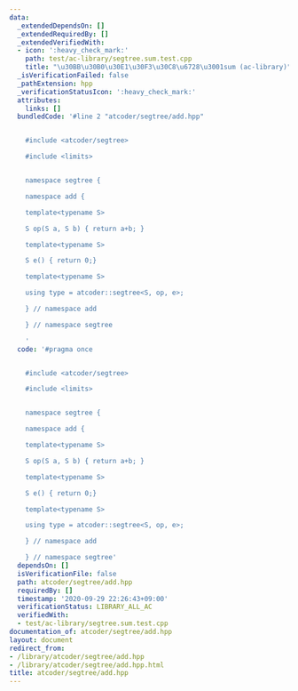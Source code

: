 ```yaml
---
data:
  _extendedDependsOn: []
  _extendedRequiredBy: []
  _extendedVerifiedWith:
  - icon: ':heavy_check_mark:'
    path: test/ac-library/segtree.sum.test.cpp
    title: "\u30BB\u30B0\u30E1\u30F3\u30C8\u6728\u3001sum (ac-library)"
  _isVerificationFailed: false
  _pathExtension: hpp
  _verificationStatusIcon: ':heavy_check_mark:'
  attributes:
    links: []
  bundledCode: '#line 2 "atcoder/segtree/add.hpp"


    #include <atcoder/segtree>

    #include <limits>


    namespace segtree {

    namespace add {

    template<typename S>

    S op(S a, S b) { return a+b; }

    template<typename S>

    S e() { return 0;}

    template<typename S>

    using type = atcoder::segtree<S, op, e>;

    } // namespace add

    } // namespace segtree

    '
  code: '#pragma once


    #include <atcoder/segtree>

    #include <limits>


    namespace segtree {

    namespace add {

    template<typename S>

    S op(S a, S b) { return a+b; }

    template<typename S>

    S e() { return 0;}

    template<typename S>

    using type = atcoder::segtree<S, op, e>;

    } // namespace add

    } // namespace segtree'
  dependsOn: []
  isVerificationFile: false
  path: atcoder/segtree/add.hpp
  requiredBy: []
  timestamp: '2020-09-29 22:26:43+09:00'
  verificationStatus: LIBRARY_ALL_AC
  verifiedWith:
  - test/ac-library/segtree.sum.test.cpp
documentation_of: atcoder/segtree/add.hpp
layout: document
redirect_from:
- /library/atcoder/segtree/add.hpp
- /library/atcoder/segtree/add.hpp.html
title: atcoder/segtree/add.hpp
---
```

